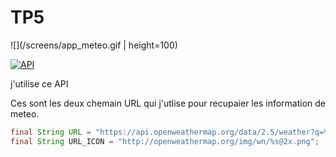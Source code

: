 # TP5


![](/screens/app_meteo.gif  | height=100)

[![API](https://img.shields.io/badge/openweathermap-orange?label=API&query=https://openweathermap.org/api)](https://openweathermap.org/api) 

j'utilise ce API 

 

Ces sont les deux chemain URL qui j'utlise pour recupaier les information de meteo.


```java
final String URL = "https://api.openweathermap.org/data/2.5/weather?q=%s&units=metric&appid=key";
final String URL_ICON = "http://openweathermap.org/img/wn/%s@2x.png";
```
